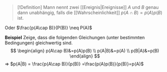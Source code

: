 >[!Definition]
>Mann nennt zwei [[Ereignis|Ereignisse]] $A$ und $B$ genau dann unabhängig, falls die [[Wahrscheinlichkeit]] $p(A\cap B)=p(A)p(B)$ ist.

Oder $\frac{p(A\cap B)}{P(B)} \neq P(A)$

**Beispiel**
Zeige, dass die folgenden Gleichungen (unter bestimmten Bedingungen) gleichwertig sind.
$$
\begin{align}
p(A\cap B)&=p(A)p(B) \\
p(A|B)&=p(A) \\
p(B|A)&=p(B)
\end{align}
$$
=> $p(A|B) = \frac{p(A\cap B)}{p(B)} =\frac{p(A)p(B)}{p(B)}=p(A)$
